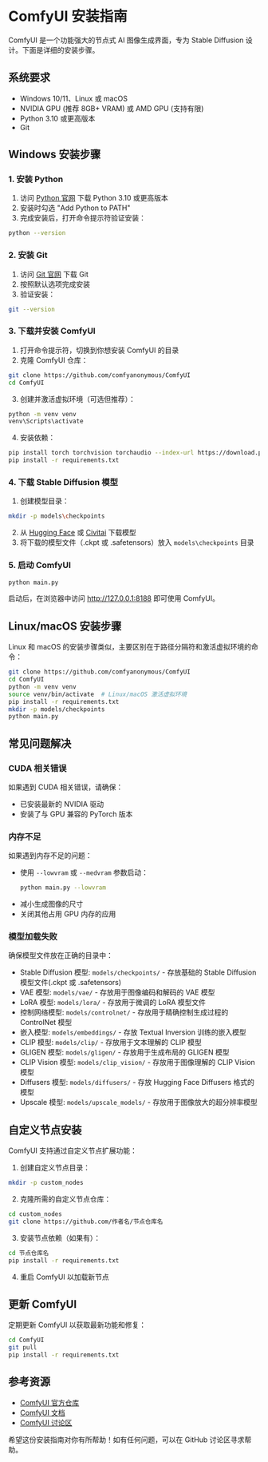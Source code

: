 # ComfyUI 安装指南

ComfyUI 是一个功能强大的节点式 AI 图像生成界面，专为 Stable Diffusion 设计。下面是详细的安装步骤。

## 系统要求

- Windows 10/11、Linux 或 macOS
- NVIDIA GPU (推荐 8GB+ VRAM) 或 AMD GPU (支持有限)
- Python 3.10 或更高版本
- Git

## Windows 安装步骤

### 1. 安装 Python

1. 访问 [Python 官网](https://www.python.org/downloads/) 下载 Python 3.10 或更高版本
2. 安装时勾选 "Add Python to PATH"
3. 完成安装后，打开命令提示符验证安装：

```bash
python --version
```

### 2. 安装 Git

1. 访问 [Git 官网](https://git-scm.com/download/win) 下载 Git
2. 按照默认选项完成安装
3. 验证安装：

```bash
git --version
```

### 3. 下载并安装 ComfyUI

1. 打开命令提示符，切换到你想安装 ComfyUI 的目录
2. 克隆 ComfyUI 仓库：

```bash
git clone https://github.com/comfyanonymous/ComfyUI
cd ComfyUI
```

3. 创建并激活虚拟环境（可选但推荐）：

```bash
python -m venv venv
venv\Scripts\activate
```

4. 安装依赖：

```bash
pip install torch torchvision torchaudio --index-url https://download.pytorch.org/whl/cu121
pip install -r requirements.txt
```

### 4. 下载 Stable Diffusion 模型

1. 创建模型目录：

```bash
mkdir -p models\checkpoints
```

2. 从 [Hugging Face](https://huggingface.co/runwayml/stable-diffusion-v1-5) 或 [Civitai](https://civitai.com/) 下载模型
3. 将下载的模型文件（.ckpt 或 .safetensors）放入 `models\checkpoints` 目录

### 5. 启动 ComfyUI

```bash
python main.py
```

启动后，在浏览器中访问 http://127.0.0.1:8188 即可使用 ComfyUI。

## Linux/macOS 安装步骤

Linux 和 macOS 的安装步骤类似，主要区别在于路径分隔符和激活虚拟环境的命令：

```bash
git clone https://github.com/comfyanonymous/ComfyUI
cd ComfyUI
python -m venv venv
source venv/bin/activate  # Linux/macOS 激活虚拟环境
pip install -r requirements.txt
mkdir -p models/checkpoints
python main.py
```

## 常见问题解决

### CUDA 相关错误

如果遇到 CUDA 相关错误，请确保：
- 已安装最新的 NVIDIA 驱动
- 安装了与 GPU 兼容的 PyTorch 版本

### 内存不足

如果遇到内存不足的问题：
- 使用 `--lowvram` 或 `--medvram` 参数启动：
  ```bash
  python main.py --lowvram
  ```
- 减小生成图像的尺寸
- 关闭其他占用 GPU 内存的应用

### 模型加载失败

确保模型文件放在正确的目录中：
- Stable Diffusion 模型: `models/checkpoints/` - 存放基础的 Stable Diffusion 模型文件(.ckpt 或 .safetensors)
- VAE 模型: `models/vae/` - 存放用于图像编码和解码的 VAE 模型
- LoRA 模型: `models/lora/` - 存放用于微调的 LoRA 模型文件
- 控制网络模型: `models/controlnet/` - 存放用于精确控制生成过程的 ControlNet 模型
- 嵌入模型: `models/embeddings/` - 存放 Textual Inversion 训练的嵌入模型
- CLIP 模型: `models/clip/` - 存放用于文本理解的 CLIP 模型
- GLIGEN 模型: `models/gligen/` - 存放用于生成布局的 GLIGEN 模型
- CLIP Vision 模型: `models/clip_vision/` - 存放用于图像理解的 CLIP Vision 模型
- Diffusers 模型: `models/diffusers/` - 存放 Hugging Face Diffusers 格式的模型
- Upscale 模型: `models/upscale_models/` - 存放用于图像放大的超分辨率模型

## 自定义节点安装

ComfyUI 支持通过自定义节点扩展功能：

1. 创建自定义节点目录：
```bash
mkdir -p custom_nodes
```

2. 克隆所需的自定义节点仓库：
```bash
cd custom_nodes
git clone https://github.com/作者名/节点仓库名
```

3. 安装节点依赖（如果有）：
```bash
cd 节点仓库名
pip install -r requirements.txt
```

4. 重启 ComfyUI 以加载新节点

## 更新 ComfyUI

定期更新 ComfyUI 以获取最新功能和修复：

```bash
cd ComfyUI
git pull
pip install -r requirements.txt
```

## 参考资源

- [ComfyUI 官方仓库](https://github.com/comfyanonymous/ComfyUI)
- [ComfyUI 文档](https://github.com/comfyanonymous/ComfyUI/blob/master/README.md)
- [ComfyUI 讨论区](https://github.com/comfyanonymous/ComfyUI/discussions)

希望这份安装指南对你有所帮助！如有任何问题，可以在 GitHub 讨论区寻求帮助。